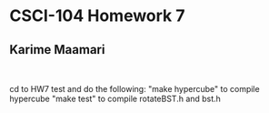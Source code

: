 CSCI-104 Homework 7
===================
Karime Maamari
--------------
<br>

cd to HW7 test and do the following:
"make hypercube" to compile hypercube
"make test" to compile rotateBST.h and bst.h